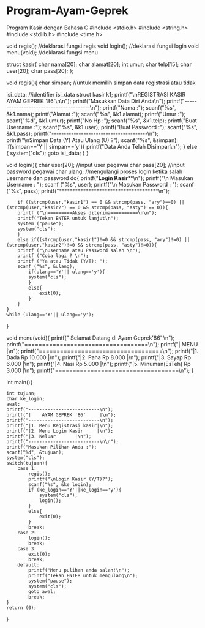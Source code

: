 # Program-Ayam-Geprek
Program Kasir dengan Bahasa C
#include <stdio.h>
#include <string.h>
#include <stdlib.h>
#include <time.h>

void regis();		//deklarasi fungsi regis
void login();		//deklarasi fungsi login
void menu(void);	//deklarasi fungsi menu

struct kasir{
	char nama[20];
	char alamat[20];
	int umur;
	char telp[15];
	char user[20];
	char pass[20];
};

void regis(){
char simpan;	//untuk memilih simpan data registrasi atau tidak
	
isi_data:	//identifier isi_data
struct kasir k1;
	printf("\nREGISTRASI KASIR AYAM GEPREK '86'\n\n");
	printf("Masukkan Data Diri Anda\n");
	printf("---------------------------------------\n");
  	printf("Nama		:");
	scanf("%s", &k1.nama);
	printf("Alamat		:");
	scanf("%s", &k1.alamat);
	printf("Umur		:");
	scanf("%d", &k1.umur);
	printf("No Hp		:");
	scanf("%s", &k1.telp);
	printf("Buat Username	:");
	scanf("%s", &k1.user);
	printf("Buat Password	:");
	scanf("%s", &k1.pass);
	printf("---------------------------------------\n");
	printf("\nSimpan Data (Y) Atau Ulang (U) ?");
	scanf("%s", &simpan);
	if(simpan=='Y'|| simpan=='y'){
		printf("Data Anda Telah Disimpan\n");
	}
	else {
		system("cls");
		goto isi_data;
	}
}

void login(){
	char user[20]; 	//input user pegawai
  	char pass[20]; 	//input password pegawai
  	char ulang; //mengulangi proses login ketika salah username dan password
	do{
		printf("************Login Kasir**************\n");
		printf("\n Masukan Username	: ");
		scanf ("%s", user);
		printf("\n Masukan Password	: ");
		scanf ("%s", pass);
		printf("*************************************\n");

		if ((strcmp(user,"kasir1") == 0 && strcmp(pass, "ary")==0) || (strcmp(user,"kasir2") == 0 && strcmp(pass, "asty") == 0)){  
		printf ("\n=========Akses diterima==========\n\n");
		printf("Tekan ENTER untuk lanjut\n");
		system ("pause");
		system("cls");
		}
		else if((strcmp(user,"kasir1")!=0 && strcmp(pass, "ary")!=0) || (strcmp(user,"kasir2")!=0 && strcmp(pass, "asty")!=0)){
		printf ("\nUsername atau Password salah \n");
		printf ("Coba lagi ? \n"); 
		printf ("Ya atau Tidak (Y/T): "); 
		scanf ("%s", &ulang);
			if(ulang=='Y'|| ulang=='y'){
			system("cls");
			}
			else{
				exit(0);
			}
		}
	}
	while (ulang=='Y'|| ulang=='y'); 
}

void menu(void){
	printf(" Selamat Datang di Ayam Geprek'86' \n");
	printf("===================================\n");
	printf("|               MENU              |\n");
	printf("===================================\n");
	printf("|1. Dada                Rp 10.000 |\n");
	printf("|2. Paha                Rp 8.000  |\n");
	printf("|3. Sayap               Rp 6.000  |\n");
	printf("|4. Nasi                Rp 5.000  |\n");
	printf("|5. Minuman(EsTeh)      Rp 3.000  |\n");
	printf("===================================\n");
}

  
  
int main(){

  	int tujuan;		
  	char ke_login;	
	awal:			
  	printf("--------------------------\n");
  	printf("|    AYAM GEPREK '86'	  |\n");
  	printf("--------------------------\n");
  	printf("|1. Menu Registrasi kasir|\n");
  	printf("|2. Menu Login Kasir	 |\n");
  	printf("|3. Keluar		 |\n");
  	printf("--------------------------\n\n");
  	printf("Masukan Pilihan Anda :");
  	scanf("%d", &tujuan);
  	system("cls");
  	switch(tujuan){
  		case 1:
  			regis();
  			printf("\nLogin Kasir (Y/T)?");
  			scanf("%s", &ke_login);
  			if (ke_login=='Y'||ke_login=='y'){
  				system("cls");
  				login();	
			}
			else{
				exit(0);
			}
  			break;
  		case 2:
  			login();
			break;
		case 3:
			exit(0);
			break;
		default:
			printf("Menu pulihan anda salah!\n");
			printf("Tekan ENTER untuk mengulang\n");
			system("pause");
			system("cls");
			goto awal;
			break;
	}
 	return (0);
}  
